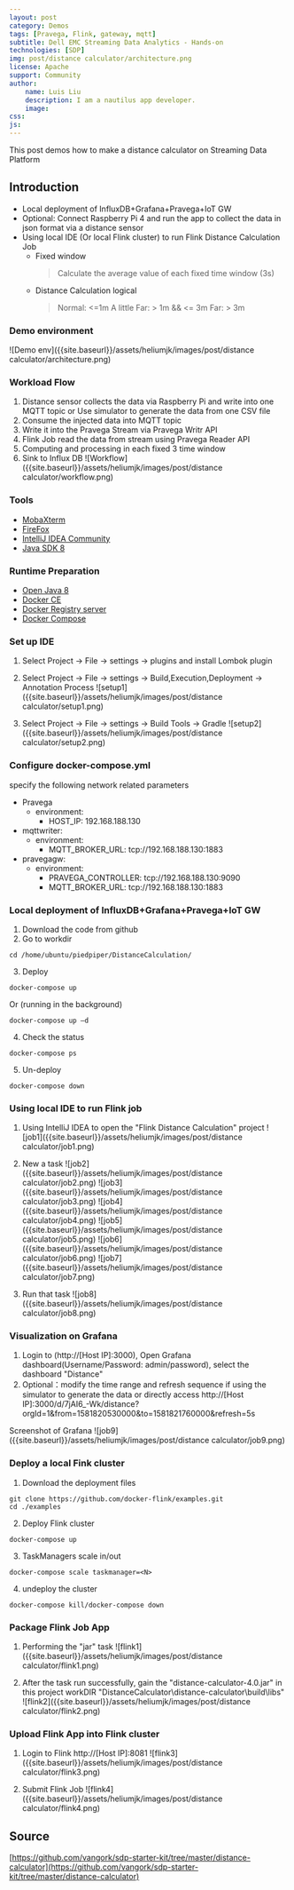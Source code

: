 ```yaml
---
layout: post
category: Demos
tags: [Pravega, Flink, gateway, mqtt]
subtitle: Dell EMC Streaming Data Analytics - Hands-on
technologies: [SDP]
img: post/distance calculator/architecture.png
license: Apache
support: Community
author: 
    name: Luis Liu
    description: I am a nautilus app developer.
    image:
css: 
js: 
---
```


This post demos how to make a distance calculator on Streaming Data Platform
<!--more-->

## Introduction

- Local deployment of InfluxDB+Grafana+Pravega+IoT GW 
- Optional: Connect Raspberry Pi 4 and run the app to collect the data in json format via a distance sensor
- Using local IDE (Or local Flink cluster) to run Flink Distance Calculation Job
    - Fixed window
        > Calculate the average value of each fixed time window (3s)
    - Distance Calculation logical
        > Normal: <=1m
        > A little Far: > 1m && <= 3m
        > Far: > 3m

### Demo environment
![Demo env]({{site.baseurl}}/assets/heliumjk/images/post/distance calculator/architecture.png)

### Workload Flow
1. Distance sensor collects the data via Raspberry Pi and write into one MQTT topic or Use simulator to generate the data from one CSV file
2. Consume the injected data into MQTT topic
3. Write it into the Pravega Stream via Pravega Writr API
4. Flink Job read the data from stream using Pravega Reader API
5. Computing and processing in each fixed 3 time window
6. Sink to Influx DB
![Workflow]({{site.baseurl}}/assets/heliumjk/images/post/distance calculator/workflow.png)

### Tools
- [MobaXterm](https://mobaxterm.mobatek.net/download.html)
- [FireFox](https://www.mozilla.org/en-US/firefox/new/)
- [IntelliJ IDEA Community](https://www.jetbrains.com/idea/download/#section=windows)
- [Java SDK 8](https://www.oracle.com/technetwork/java/javase/downloads/jdk8-downloads-2133151.html)

### Runtime Preparation
- [Open Java 8](http://openjdk.java.net/install/)
- [Docker CE](https://docs.docker.com/install/linux/docker-ce/ubuntu/)
- [Docker Registry server](https://docs.docker.com/registry/deploying/)
- [Docker Compose](https://docs.docker.com/compose/install/)

### Set up IDE
1. Select Project -> File -> settings -> plugins and install Lombok plugin
2. Select Project -> File -> settings -> Build,Execution,Deployment -> Annotation Process 
![setup1]({{site.baseurl}}/assets/heliumjk/images/post/distance calculator/setup1.png)

3. Select Project -> File -> settings -> Build Tools -> Gradle 
![setup2]({{site.baseurl}}/assets/heliumjk/images/post/distance calculator/setup2.png)


### Configure docker-compose.yml
specify the following network related parameters
- Pravega
    - environment:
        - HOST_IP: 192.168.188.130
- mqttwriter:
    - environment:
        - MQTT_BROKER_URL: tcp://192.168.188.130:1883
- pravegagw:
    - environment:
        - PRAVEGA_CONTROLLER: tcp://192.168.188.130:9090
        - MQTT_BROKER_URL: tcp://192.168.188.130:1883

### Local deployment of InfluxDB+Grafana+Pravega+IoT GW 
1. Download the code from github
2. Go to workdir
```
cd /home/ubuntu/piedpiper/DistanceCalculation/
```
3. Deploy
```
docker-compose up
``` 
Or (running in the background)
```
docker-compose up –d
``` 
4. Check the status
```
docker-compose ps
```
5. Un-deploy
```
docker-compose down
```

### Using local IDE to run Flink job
1. Using IntelliJ IDEA to open the "Flink Distance Calculation" project
![job1]({{site.baseurl}}/assets/heliumjk/images/post/distance calculator/job1.png)

2. New a task
![job2]({{site.baseurl}}/assets/heliumjk/images/post/distance calculator/job2.png)
![job3]({{site.baseurl}}/assets/heliumjk/images/post/distance calculator/job3.png)
![job4]({{site.baseurl}}/assets/heliumjk/images/post/distance calculator/job4.png)
![job5]({{site.baseurl}}/assets/heliumjk/images/post/distance calculator/job5.png)
![job6]({{site.baseurl}}/assets/heliumjk/images/post/distance calculator/job6.png)
![job7]({{site.baseurl}}/assets/heliumjk/images/post/distance calculator/job7.png)

3. Run that task
![job8]({{site.baseurl}}/assets/heliumjk/images/post/distance calculator/job8.png)

### Visualization on Grafana
1. Login to (http://[Host IP]:3000), Open Grafana dashboard(Username/Password: admin/password), select the dashboard "Distance"
2. Optional：modify the time range and refresh sequence if using the simulator to generate the data or directly access http://[Host IP]:3000/d/7jAI6_-Wk/distance?orgId=1&from=1581820530000&to=1581821760000&refresh=5s

Screenshot of Grafana
![job9]({{site.baseurl}}/assets/heliumjk/images/post/distance calculator/job9.png)

### Deploy a local Fink cluster
1. Download the deployment files
```
git clone https://github.com/docker-flink/examples.git
cd ./examples
```

2. Deploy Flink cluster 
```
docker-compose up 
```

3. TaskManagers scale in/out
```
docker-compose scale taskmanager=<N> 
```

4. undeploy the cluster
```
docker-compose kill/docker-compose down
```

### Package Flink Job App 
1. Performing the "jar" task
![flink1]({{site.baseurl}}/assets/heliumjk/images/post/distance calculator/flink1.png)

2. After the task run successfully, gain the "distance-calculator-4.0.jar" in this project workDIR 
"DistanceCalculator\distance-calculator\build\libs"
![flink2]({{site.baseurl}}/assets/heliumjk/images/post/distance calculator/flink2.png)

### Upload Flink App into Flink cluster
1. Login to Flink http://[Host IP]:8081
![flink3]({{site.baseurl}}/assets/heliumjk/images/post/distance calculator/flink3.png)

2. Submit Flink Job
![flink4]({{site.baseurl}}/assets/heliumjk/images/post/distance calculator/flink4.png)

## Source
[https://github.com/vangork/sdp-starter-kit/tree/master/distance-calculator](https://github.com/vangork/sdp-starter-kit/tree/master/distance-calculator)
